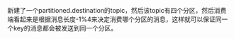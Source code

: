新建了一个partitioned.destination的topic，然后该topic有四个分区，然后消费端看起来是根据消息长度-1%4来决定消费哪个分区的消息，这样就可以保证同一个key的消息都会被发送到同一个分区。


